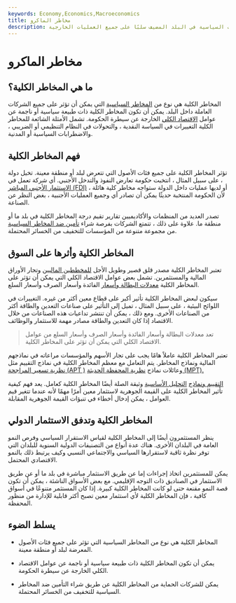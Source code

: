```yaml
---
keywords: Economy,Economics,Macroeconomics
title: مخاطر الماكرو
description: المخاطر الكلية هي نوع من المخاطر السياسية التي يمكن أن تؤثر فيها الإجراءات السياسية في البلد المضيف سلبًا على جميع العمليات الخارجية.
---
```


# مخاطر الماكرو
## ما هي المخاطر الكلية؟

المخاطر الكلية هي نوع من [المخاطر السياسية](/politicalrisk) التي يمكن أن تؤثر على جميع الشركات العاملة داخل البلد. يمكن أن تكون المخاطر الكلية ذات طبيعة سياسية أو ناجمة عن عوامل [الاقتصاد الكلي](/macroeconomics) الخارجة عن سيطرة الحكومة. تشمل الأمثلة الشائعة للمخاطر الكلية التغييرات في السياسة النقدية ، والتحولات في النظام التنظيمي أو الضريبي ، والاضطرابات السياسية أو المدنية.

## فهم المخاطر الكلية

تؤثر المخاطر الكلية على جميع فئات الأصول التي تتعرض لبلد أو منطقة معينة. تخيل دولة ، على سبيل المثال ، انتخبت حكومة تعارض النفوذ والتدخل الأجنبي. أي شركة تعمل في [الاستثمار الأجنبي المباشر (FDI)](/fdi) أو لديها عمليات داخل الدولة ستواجه مخاطر كلية هائلة ، لأن الحكومة المنتخبة حديثًا يمكن أن تصادر أي وجميع العمليات الأجنبية ، بغض النظر عن الصناعة.

تصدر العديد من المنظمات والأكاديميين تقارير تقيم درجة المخاطر الكلية في بلد ما أو منطقة ما. علاوة على ذلك ، تتمتع الشركات بفرصة شراء [تأمين ضد المخاطر السياسية](/political-risk-insurance) من مجموعة متنوعة من المؤسسات للتخفيف من الخسائر المحتملة.

## المخاطر الكلية وأثرها على السوق

تعتبر المخاطر الكلية مصدر قلق قصير وطويل الأجل [للمخططين الماليين](/financialplanner) وتجار الأوراق المالية والمستثمرين. تشمل بعض عوامل الاقتصاد الكلي التي يمكن أن تؤثر على المخاطر الكلية [معدلات البطالة وأسعار](/unemploymentrate) الفائدة وأسعار الصرف وأسعار السلع.

سيكون لبعض المخاطر الكلية تأثير أكبر على قطاع معين أكثر من غيره. التغييرات في اللوائح البيئية ، على سبيل المثال ، تميل إلى التأثير على صناعات التعدين والطاقة أكثر من الصناعات الأخرى. ومع ذلك ، يمكن أن تنتشر تداعيات هذه الصناعات من خلال الاقتصاد إذا كان التعدين والطاقة مصادر مهمة للاستثمار والوظائف.

> تعد معدلات البطالة وأسعار الفائدة وأسعار الصرف وأسعار السلع من عوامل الاقتصاد الكلي التي يمكن أن تؤثر على المخاطر الكلية.

>

تعتبر المخاطر الكلية عاملاً هامًا يجب على تجار الأسهم والمؤسسات مراعاته في نماذجهم المالية ونماذج المخاطر. يتم التعامل مع معظم المخاطر الكلية في نماذج التقييم مثل [نظرية تسعير المراجحة (APT )](/apt) وعائلات نماذج [نظرية المحفظة الحديثة (MPT).](/modernportfoliotheory)

[التقييم ونماذج](/valuation) [التحليل الأساسية](/fundamentalanalysis) وثيقة الصلة أيضًا المخاطر الكلية كعامل. يعد فهم كيفية تأثير المخاطر الكلية على القيمة الجوهرية لاستثمار معين أمرًا مهمًا لأنه عندما تتغير قيم العوامل ، يمكن إدخال أخطاء في تنبؤات القيمة الجوهرية المقابلة.

## المخاطر الكلية وتدفق الاستثمار الدولي

ينظر المستثمرون أيضًا إلى المخاطر الكلية لقياس الاستقرار السياسي وفرص النمو العامة في البلدان الأخرى. هناك عدة أنواع من التصنيفات الدولية السنوية للبلدان التي توفر نظرة ثاقبة لاستقرارها السياسي والاجتماعي النسبي وكيف يرتبط ذلك بالنمو الاقتصادي المحتمل.

يمكن للمستثمرين اتخاذ إجراءات إما عن طريق الاستثمار مباشرة في بلد ما أو عن طريق الاستثمار في الصناديق ذات التوجه الإقليمي. مع بعض الأسواق الناشئة ، يمكن أن تكون قصة النمو مقنعة حتى لو كانت المخاطر الكلية كبيرة. إذا كان المستثمر متنوعًا في أسواق كافية ، فإن المخاطر الكلية لأي استثمار معين تصبح أكثر قابلية للإدارة من منظور المحفظة.

## يسلط الضوء

- المخاطر الكلية هي نوع من المخاطر السياسية التي تؤثر على جميع فئات الأصول المعرضة لبلد أو منطقة معينة.

- يمكن أن تكون المخاطر الكلية ذات طبيعة سياسية أو ناجمة عن عوامل الاقتصاد الكلي الخارجة عن سيطرة الحكومة.

- يمكن للشركات الحماية من المخاطر الكلية عن طريق شراء التأمين ضد المخاطر السياسية للتخفيف من الخسائر المحتملة.

